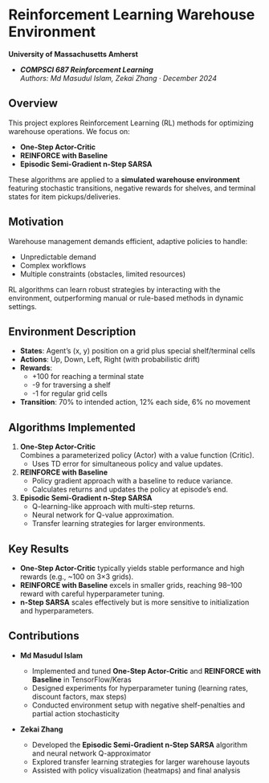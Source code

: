 # Reinforcement Learning Warehouse Environment
**University of Massachusetts Amherst**
- ***COMPSCI 687 Reinforcement Learning***  
*Authors: Md Masudul Islam, Zekai Zhang · December 2024*

## Overview
This project explores Reinforcement Learning (RL) methods for optimizing warehouse operations. We focus on:
- **One-Step Actor-Critic**
- **REINFORCE with Baseline**
- **Episodic Semi-Gradient n-Step SARSA**

These algorithms are applied to a **simulated warehouse environment** featuring stochastic transitions, negative rewards for shelves, and terminal states for item pickups/deliveries.

## Motivation
Warehouse management demands efficient, adaptive policies to handle:
- Unpredictable demand  
- Complex workflows  
- Multiple constraints (obstacles, limited resources)

RL algorithms can learn robust strategies by interacting with the environment, outperforming manual or rule-based methods in dynamic settings.

## Environment Description
- **States**: Agent’s (x, y) position on a grid plus special shelf/terminal cells  
- **Actions**: Up, Down, Left, Right (with probabilistic drift)  
- **Rewards**:  
  - +100 for reaching a terminal state  
  - -9 for traversing a shelf  
  - -1 for regular grid cells  
- **Transition**: 70% to intended action, 12% each side, 6% no movement

## Algorithms Implemented
1. **One-Step Actor-Critic**  
   Combines a parameterized policy (Actor) with a value function (Critic).  
   - Uses TD error for simultaneous policy and value updates.  
2. **REINFORCE with Baseline**  
   - Policy gradient approach with a baseline to reduce variance.  
   - Calculates returns and updates the policy at episode’s end.  
3. **Episodic Semi-Gradient n-Step SARSA**  
   - Q-learning-like approach with multi-step returns.  
   - Neural network for Q-value approximation.  
   - Transfer learning strategies for larger environments.

## Key Results
- **One-Step Actor-Critic** typically yields stable performance and high rewards (e.g., ~100 on 3×3 grids).  
- **REINFORCE with Baseline** excels in smaller grids, reaching 98–100 reward with careful hyperparameter tuning.  
- **n-Step SARSA** scales effectively but is more sensitive to initialization and hyperparameters.

## Contributions
- **Md Masudul Islam**  
  - Implemented and tuned **One-Step Actor-Critic** and **REINFORCE with Baseline** in TensorFlow/Keras  
  - Designed experiments for hyperparameter tuning (learning rates, discount factors, max steps)  
  - Conducted environment setup with negative shelf-penalties and partial action stochasticity

- **Zekai Zhang**  
  - Developed the **Episodic Semi-Gradient n-Step SARSA** algorithm and neural network Q-approximator  
  - Explored transfer learning strategies for larger warehouse layouts  
  - Assisted with policy visualization (heatmaps) and final analysis
